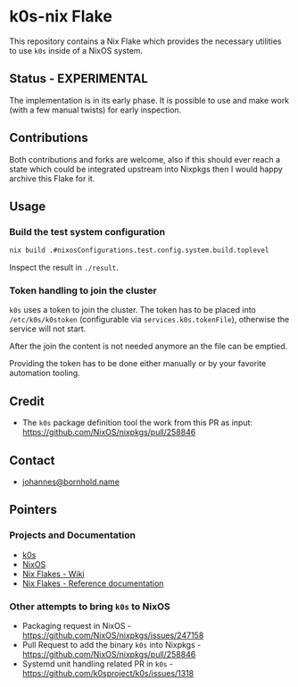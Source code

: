 # k0s-nix Flake

This repository contains a Nix Flake which provides the necessary utilities to
use `k0s` inside of a NixOS system.


## Status - EXPERIMENTAL

The implementation is in its early phase. It is possible to use and make work
(with a few manual twists) for early inspection.


## Contributions

Both contributions and forks are welcome, also if this should ever reach a state
which could be integrated upstream into Nixpkgs then I would happy archive this
Flake for it.


## Usage

### Build the test system configuration

```sh
nix build .#nixosConfigurations.test.config.system.build.toplevel
```

Inspect the result in `./result`.


### Token handling to join the cluster

`k0s` uses a token to join the cluster. The token has to be placed into
`/etc/k0s/k0stoken` (configurable via `services.k0s.tokenFile`), otherwise the
service will not start.

After the join the content is not needed anymore an the file can be emptied.

Providing the token has to be done either manually or by your favorite
automation tooling.


## Credit

- The `k0s` package definition tool the work from this PR as input:
  <https://github.com/NixOS/nixpkgs/pull/258846>


## Contact

- <johannes@bornhold.name>


## Pointers

### Projects and Documentation

- [k0s](https://k0sproject.io/)
- [NixOS](https://nixos.org/)
- [Nix Flakes - Wiki](https://nixos.wiki/wiki/Flakes)
- [Nix Flakes - Reference documentation](https://nixos.org/manual/nix/stable/command-ref/new-cli/nix3-flake.html#flake-references)

### Other attempts to bring `k0s` to NixOS

- Packaging request in NixOS - https://github.com/NixOS/nixpkgs/issues/247158
- Pull Request to add the binary `k0s` into Nixpkgs -
  https://github.com/NixOS/nixpkgs/pull/258846
- Systemd unit handling related PR in `k0s` -
  https://github.com/k0sproject/k0s/issues/1318
